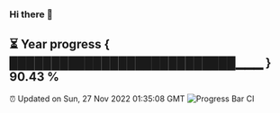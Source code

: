 ### Hi there 👋
⏳ Year progress { ███████████████████████████▁▁▁ } 90.43 %
---
⏰ Updated on Sun, 27 Nov 2022 01:35:08 GMT
![Progress Bar CI](https://github.com/liununu/liununu/workflows/Progress%20Bar%20CI/badge.svg)

